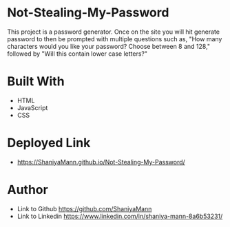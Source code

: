 # Not-Stealing-My-Password
This project is a password generator. Once on the site you will hit generate password to then be prompted with multiple questions such as, "How many characters would you like your password? Choose between 8 and 128," followed by "Will this contain lower case letters?"
# Built With
- HTML
- JavaScript
- CSS
# Deployed Link
- https://ShaniyaMann.github.io/Not-Stealing-My-Password/

# Author
- Link to Github https://github.com/ShaniyaMann
- Link to Linkedin https://www.linkedin.com/in/shaniya-mann-8a6b53231/
